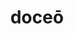 ---
title: doceō
meaning: to teach
ch: six
pos: verb
inf: docēre
secondppstem: doc
infend: ēre
conjugation: second
derivatives: docile, doctrine
mt: yes
mt5thru7: yes
ss1: yes
---